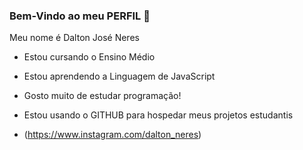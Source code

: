 ### Bem-Vindo ao meu PERFIL 💙

Meu nome é Dalton José Neres

- Estou cursando o Ensino Médio
- Estou aprendendo a Linguagem de JavaScript
- Gosto muito de estudar programação!
- Estou usando o GITHUB para hospedar meus projetos estudantis

- (https://www.instagram.com/dalton_neres)
